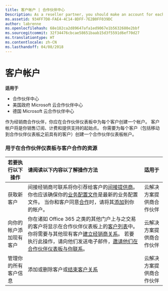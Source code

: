 ```yaml
---
title: 客户帐户 | 合作伙伴中心
Description: As a reseller partner, you should make an account for each of your customers in Partner Center. The customer account will be your starting point for selling subscriptions, billing, and providing support.
ms.assetid: 934FF7D8-FAE4-4C14-8DFF-7E2B0FF039DC
author: labrenne
ms.openlocfilehash: 68e182ca2d89647afa1ed9067e1b5632680e2bbf
ms.sourcegitcommit: 32f34476cbcae58651baab15d3f5591d6ef70d27
ms.translationtype: HT
ms.contentlocale: zh-CN
ms.lasthandoff: 04/08/2018
---
```

# <a name="customer-accounts"></a>客户帐户

**适用于**

-  合作伙伴中心
-  美国政府 Microsoft 云合作伙伴中心
-  德国 Microsoft 云合作伙伴中心

作为经销商合作伙伴，你应在合作伙伴仪表板中为每个客户创建一个帐户。 客户帐户将是你销售订阅、计费和提供支持的起始点。 你需要为每个客户（包括移动到合作伙伴仪表板之前具有的客户）创建一个合作伙伴仪表板帐户。

### <a name="resources-for-working-with-your-customers-on-the-partner-dashboard"></a>用于在合作伙伴仪表板与客户合作的资源

|**若要执行以下操作**   |**请阅读以下内容以了解操作方法**   |**适用于**|
|-----------------|:----------------------------|:--------------|
|获取新客户|间接经销商可联系将你引荐给客户的[间接提供商](indirect-reseller-tasks-in-partner-center.md)。 你也应该确保你的[业务配置文件](create-a-marketing-profile.md)是最新的业务配置文件。 当你和客户同意[合作](responding-to-referrals.md)时，请将其[添加](add-a-new-customer.md)到你的帐户。|云解决方案提供商合作伙伴|
|向你的帐户添加现有客户   | 你在诸如 Office 365 之类的其他门户上与之交易的客户将显示在合作伙伴仪表板上的[客户列表](see-your-customer-list.md)中。 你将需要与其他现有客户[建立经销商关系](indirect-reseller-tasks-in-partner-center.md)。 若要执行此操作，请向他们发送电子邮件，[邀请他们在合作伙伴仪表板与你联系](responding-to-referrals.md)。   | 云解决方案提供商合作伙伴   |
|管理你的所有客户信息   | 添加或删除客户或[结束客户关系](remove-a-relationship.md)|   云解决方案提供商合作伙伴 |